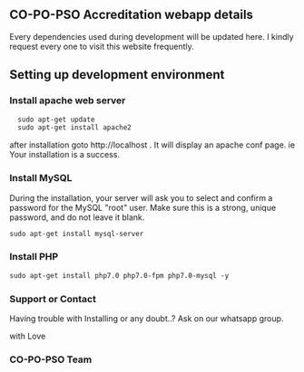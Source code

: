 ## CO-PO-PSO Accreditation webapp details

Every dependencies used during development will be updated here. I kindly request every one to visit this website frequently.

## Setting up development environment

### Install apache web server

```markdown
  sudo apt-get update
  sudo apt-get install apache2
```
after installation goto http://localhost . It will display an apache conf page. ie Your installation is a success.

### Install MySQL
During the installation, your server will ask you to select and confirm a password for the MySQL "root" user. 
Make sure this is a strong, unique password, and do not leave it blank.

  ```markdown
  sudo apt-get install mysql-server
```

### Install PHP
```markdown
sudo apt-get install php7.0 php7.0-fpm php7.0-mysql -y
```

### Support or Contact

Having trouble with Installing or any doubt..?
Ask on our whatsapp group.

with 
Love
### CO-PO-PSO Team
